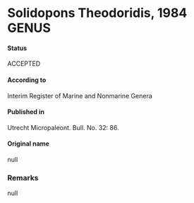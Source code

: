 Solidopons Theodoridis, 1984 GENUS
=======

#### Status
ACCEPTED

#### According to
Interim Register of Marine and Nonmarine Genera

#### Published in
Utrecht Micropaleont. Bull. No. 32: 86.

#### Original name
null

### Remarks
null